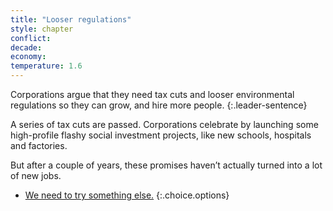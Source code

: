 ```yaml
---
title: "Looser regulations"
style: chapter
conflict: 
decade: 
economy: 
temperature: 1.6
---
```


Corporations argue that they need tax cuts and looser environmental regulations so they can grow, and hire more people.
{:.leader-sentence}

A series of tax cuts are passed. Corporations celebrate by launching some high-profile flashy social investment projects, like new schools, hospitals and factories.

But after a couple of years, these promises haven’t actually turned into a lot of new jobs. 

- [We need to try something else.](chapter_transitional-fracking.html)
{:.choice.options}
